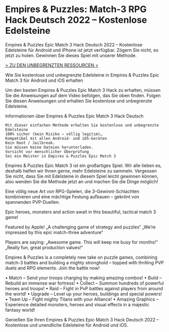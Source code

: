 # Empires & Puzzles: Match-3 RPG Hack Deutsch 2022 – Kostenlose Edelsteine
Empires & Puzzles Epic Match 3 Hack Deutsch 2022 – Kostenlose Edelsteine für Android und iPhone ist jetzt verfügbar. Zögern Sie nicht, es jetzt zu holen. Gewinnen Sie dieses Spiel mit unserer Methode.

 
[> ZU DEN UNBEGRENZTEN RESSOURCEN <](https://vipspiele.com/empires-puzzles-epic-match-3-hack-deutsch-kostenlose-edelsteine/)

 
Wie Sie kostenlose und unbegrenzte Edelsteine in Empires & Puzzles Epic Match 3 für Android und iOS erhalten

 

Um den besten Empires & Puzzles Epic Match 3 Hack zu erhalten, müssen Sie die Anweisungen auf dem Video befolgen, das Sie oben finden. Folgen Sie diesen Anweisungen und erhalten Sie kostenlose und unbegrenzte Edelsteine.

 
Informationen über Empires & Puzzles Epic Match 3 Hack Deutsch

    Mit dieser einfachen Methode erhalten Sie kostenlose und unbegrenzte Edelsteine
    100% sicher (kein Risiko – völlig legitim)…
    Kompatibel mit allen Android- und iOS-Geräten
    Kein Root / Jailbreak.
    Sie müssen keine Dateien herunterladen.
    Vorsicht vor menschlicher Überprüfung
    Sei ein Meister in Empires & Puzzles Epic Match 3

 

Empires & Puzzles Epic Match 3 ist ein großartiges Spiel. Wir alle lieben es, deshalb helfen wir Ihnen gerne, mehr Edelsteine zu sammeln. Vergessen Sie nicht, dass Sie mit Edelsteine in diesem Spiel leicht gewinnen können, also wenden Sie die Methode jetzt an und machen Sie die Dinge möglich!

Eine völlig neue Art von RPG-Spielen, die 3-Gewinnt-Schlachten kombinieren und eine mächtige Festung aufbauen – gekrönt von spannenden PVP-Duellen.

Epic heroes, monsters and action await in this beautiful, tactical match 3 game!

Featured by Apple!
„A challenging game of strategy and puzzles“
„We’re impressed by this epic match-three adventure“

Players are saying:
„Awesome game. This will keep me busy for months!“
„Really fun, great production values!“

Empires & Puzzles is a completely new take on puzzle games, combining match-3 battles and building a mighty stronghold – topped with thrilling PVP duels and RPG elements. Join the battle now!

• Match – Send your troops charging by making amazing combos!
• Build – Rebuild an immense war fortress!
• Collect – Summon hundreds of powerful heroes and troops!
• Raid – Fight in PvP battles against players from around the world!
• Upgrade – Level up your heroes, buildings and special powers!
• Team Up – Fight mighty Titans with your Alliance!
• Amazing Graphics – Experience detailed monsters, heroes and visual effects in a majestic fantasy world!

 

Genießen Sie Ihren Empires & Puzzles Epic Match 3 Hack Deutsch 2022 – Kostenlose und unendliche Edelsteine für Android und iOS.
